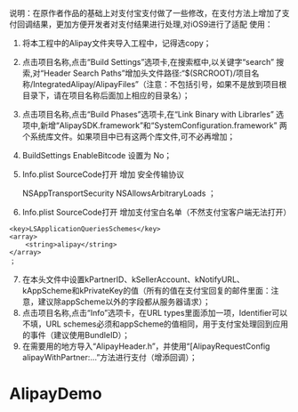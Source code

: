 说明：在原作者作品的基础上对支付宝支付做了一些修改，在支付方法上增加了支付回调结果，更加方便开发者对支付结果进行处理,对iOS9进行了适配
使用：
   1. 将本工程中的Alipay文件夹导入工程中，记得选copy；
   2. 点击项目名称,点击“Build Settings”选项卡,在搜索框中,以关键字“search” 搜索,对“Header Search Paths”增加头文件路径:“$(SRCROOT)/项目名称/IntegratedAlipay/AlipayFiles”（注意：不包括引号，如果不是放到项目根目录下，请在项目名称后面加上相应的目录名）；
   3. 点击项目名称,点击“Build Phases”选项卡,在“Link Binary with Librarles” 选项中,新增“AlipaySDK.framework”和“SystemConfiguration.framework” 两个系统库文件。如果项目中已有这两个库文件,可不必再增加；
   4. BuildSettings  EnableBitcode 设置为 No；
   5. Info.plist  SourceCode打开 增加 安全传输协议
 
        <key>NSAppTransportSecurity</key>
        <dict>
            <key>NSAllowsArbitraryLoads</key>
            <true/>
        </dict>
    ；
    
   6. Info.plist  SourceCode打开 增加支付宝白名单（不然支付宝客户端无法打开）
 
    <key>LSApplicationQueriesSchemes</key>
    <array>
        <string>alipay</string>
    </array>
    ；
   
   7. 在本头文件中设置kPartnerID、kSellerAccount、kNotifyURL、kAppScheme和kPrivateKey的值（所有的值在支付宝回复的邮件里面：注意，建议除appScheme以外的字段都从服务器请求）；
   8. 点击项目名称,点击“Info”选项卡，在URL types里面添加一项，Identifier可以不填，URL schemes必须和appScheme的值相同，用于支付宝处理回到应用的事件（建议使用BundleID）；
   9. 在需要用的地方导入“AlipayHeader.h”，并使用“[AlipayRequestConfig alipayWithPartner:...”方法进行支付（增添回调）；

# AlipayDemo
